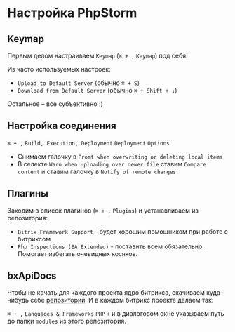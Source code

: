 # Настройка PhpStorm

## Keymap

Первым делом настраиваем ``Keymap`` (````⌘ + ,```` ````Keymap````) под себя:

Из часто используемых настроек:
- ``Upload to Default Server`` (обычно ````⌘ + S````)
- ``Download from Default Server`` (обычно ````⌘ + Shift + ↓````)

Остальное – все субъективно :)

## Настройка соединения
````⌘ + ,```` ````Build, Execution, Deployment```` ````Deployment```` ````Options````
- Снимаем галочку в ``Promt when overwriting or deleting local items``
- В селекте ``Warn when uploading over newer file`` ставим ``Compare content`` и ставим галочку в ``Notify of remote changes``


## Плагины

Заходим в список плагинов (````⌘ + ,```` ````Plugins````) и устанавливаем из репозитория:
- ``Bitrix Framework Support`` - будет хорошим помощником при работе с битриксом 
- ``Php Inspections (EA Extended)`` - поставить всем обязательно. Помогает избегать очевидных косяков.

## bxApiDocs
Чтобы не качать для каждого проекта ядро битрикса, скачиваем куда-нибудь себе [репозиторий](https://github.com/matiaspub/bxApiDocs).
И в каждом битрикс проекте делаем так:

````⌘ + ,```` ````Languages & Frameworks```` ````PHP```` ````+```` и в диалоговом окне указываем путь до папки ``modules`` из этого репозитория.